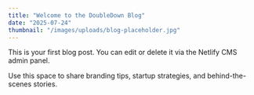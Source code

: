 ```yaml
---
title: "Welcome to the DoubleDown Blog"
date: "2025-07-24"
thumbnail: "/images/uploads/blog-placeholder.jpg"
---
```

This is your first blog post. You can edit or delete it via the Netlify CMS admin panel.

Use this space to share branding tips, startup strategies, and behind-the-scenes stories.
